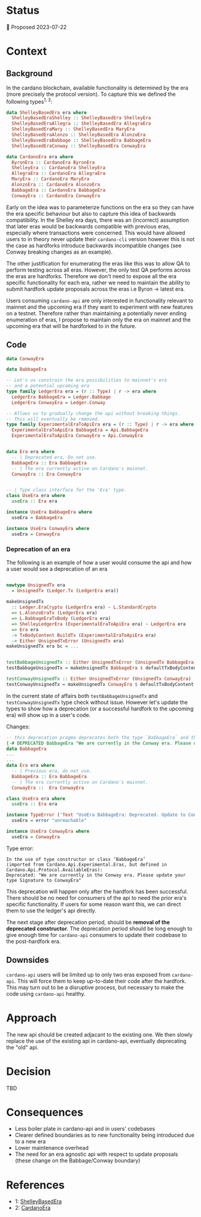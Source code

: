 # Status

📜 Proposed 2023-07-22

# Context

## Background
 
In the cardano blockchain, available functionality is determined by the era (more precisely the protocol version).
To capture this we defined the following types<sup>1, 2</sup>:
```haskell
data ShelleyBasedEra era where
  ShelleyBasedEraShelley :: ShelleyBasedEra ShelleyEra
  ShelleyBasedEraAllegra :: ShelleyBasedEra AllegraEra
  ShelleyBasedEraMary :: ShelleyBasedEra MaryEra
  ShelleyBasedEraAlonzo :: ShelleyBasedEra AlonzoEra
  ShelleyBasedEraBabbage :: ShelleyBasedEra BabbageEra
  ShelleyBasedEraConway :: ShelleyBasedEra ConwayEra

data CardanoEra era where
  ByronEra :: CardanoEra ByronEra
  ShelleyEra :: CardanoEra ShelleyEra
  AllegraEra :: CardanoEra AllegraEra
  MaryEra :: CardanoEra MaryEra
  AlonzoEra :: CardanoEra AlonzoEra
  BabbageEra :: CardanoEra BabbageEra
  ConwayEra :: CardanoEra ConwayEra

```
Early on the idea was to parameterize functions on the era so they can have the era specific behaviour but also to capture this idea of backwards compatibility.
In the Shelley era days, there was an (incorrect) assumption that later eras would be backwards compatible with previous eras, especially where transactions were concerned.
This would have allowed users to in theory never update their `cardano-cli` version however this is not the case as hardforks introduce backwards incompatible changes (see Conway breaking changes as an example).

The other justification for enumerating the eras like this was to allow QA to perform testing across all eras.
However, the only test QA performs across the eras are hardforks.
Therefore we don't need to expose all the era specific functionality for each era, rather we need to maintain the ability to submit hardfork update proposals across the eras i.e Byron -> latest era. 

Users consuming `cardano-api` are only interested in functionality relevant to mainnet and the upcoming era if they want to experiment with new features on a testnet.
Therefore rather than maintaining a potentially never ending enumeration of eras, I propose to maintain only the era on mainnet and the upcoming era that will be hardforked to in the future.

## Code 

```haskell
data ConwayEra

data BabbageEra 

-- Let's us constrain the era possibilities to mainnet's era
-- and a potential upcoming era
type family LedgerEra era = (r :: Type) | r -> era where
  LedgerEra BabbageEra = Ledger.Babbage
  LedgerEra ConwayEra = Ledger.Conway

-- Allows us to gradually change the api without breaking things.
-- This will eventually be removed.
type family ExperimentalEraToApiEra era = (r :: Type) | r -> era where
  ExperimentalEraToApiEra BabbageEra = Api.BabbageEra
  ExperimentalEraToApiEra ConwayEra = Api.ConwayEra


data Era era where
  -- | Deprecated era, Do not use.
  BabbageEra :: Era BabbageEra
  -- | The era currently active on Cardano's mainnet.
  ConwayEra :: Era ConwayEra


-- | Type class interface for the 'Era' type.
class UseEra era where
  useEra :: Era era

instance UseEra BabbageEra where
  useEra = BabbageEra

instance UseEra ConwayEra where
  useEra = ConwayEra
```

### Deprecation of an era

The following is an example of how a user would consume the api and how a user would see a deprecation of an era

```haskell

newtype UnsignedTx era
  = UnsignedTx (Ledger.Tx (LedgerEra era))
 
makeUnsignedTx
  :: Ledger.EraCrypto (LedgerEra era) ~ L.StandardCrypto
  => L.AlonzoEraTx (LedgerEra era)
  => L.BabbageEraTxBody (LedgerEra era)
  => ShelleyLedgerEra (ExperimentalEraToApiEra era) ~ LedgerEra era
  => Era era
  -> TxBodyContent BuildTx (ExperimentalEraToApiEra era)
  -> Either UnsignedTxError (UnsignedTx era)
makeUnsignedTx era bc = ...


testBabbageUnsignedTx :: Either UnsignedTxError (UnsignedTx BabbageEra)
testBabbageUnsignedTx = makeUnsignedTx BabbageEra $ defaultTxBodyContent ShelleyBasedEraBabbage

testConwayUnsignedTx :: Either UnsignedTxError (UnsignedTx ConwayEra)
testConwayUnsignedTx = makeUnsignedTx ConwayEra $ defaultTxBodyContent ShelleyBasedEraConway
```

In the current state of affairs both `testBabbageUnsignedTx` and `testConwayUnsignedTx` type check without issue.
However let's update the types to show how a deprecation (or a successful hardfork to the upcoming era) will show up in a user's code.

Changes:
```haskell
-- this deprecation pragma deprecates both the type `BabbageEra` and the `BabbageEra` constructor
{-# DEPRECATED BabbageEra "We are currently in the Conway era. Please update your type Signature to ConwayEra" #-}
data BabbageEra
...
...
data Era era where
  -- | Previous era, do not use.
  BabbageEra :: Era BabbageEra
  -- | The era currently active on Cardano's mainnet.
  ConwayEra ::  Era ConwayEra

class UseEra era where
  useEra :: Era era

instance TypeError ('Text "UseEra BabbageEra: Deprecated. Update to ConwayEra") => UseEra BabbageEra where
  useEra = error "unreachable"

instance UseEra ConwayEra where
  useEra = ConwayEra
```

Type error:
```
In the use of type constructor or class ‘BabbageEra’
(imported from Cardano.Api.Experimental.Eras, but defined in Cardano.Api.Protocol.AvailableEras):
Deprecated: "We are currently in the Conway era. Please update your type Signature to ConwayEra"
```

This deprecation will happen only after the hardfork has been successful.
There should be no need for consumers of the api to need the prior era's specific functionality.
If users for some reason want this, we can direct them to use the ledger's api directly.

The next stage after deprecation period, should be **removal of the deprecated constructor**.
The deprecation period should be long enough to give enough time for `cardano-api` consumers to update their codebase to the post-hardfork era.

## Downsides

`cardano-api` users will be limited up to only two eras exposed from `cardano-api`.
This will force them to keep up-to-date their code after the hardfork. 
This may turn out to be a disruptive process, but necessary to make the code using `cardano-api` healthy.

# Approach

The new api should be created adjacant to the existing one.
We then slowly replace the use of the existing api in cardano-api, eventually deprecating the "old" api. 

# Decision

TBD

# Consequences

- Less boiler plate in cardano-api and in users' codebases 
- Clearer defined boundaries as to new functionality being introduced due to a new era
- Lower maintenance overhead 
- The need for an era agnostic api with respect to update proposals (these change on the Babbage/Conway boundary)

# References
- 1: [ShelleyBasedEra](https://github.com/IntersectMBO/cardano-api/blob/873397bfe0436c224c593f456a3bc237ee0af0c8/cardano-api/internal/Cardano/Api/Eon/ShelleyBasedEra.hs#L123)
- 2: [CardanoEra](https://github.com/IntersectMBO/cardano-api/blob/873397bfe0436c224c593f456a3bc237ee0af0c8/cardano-api/internal/Cardano/Api/Eras/Core.hs#L256)
